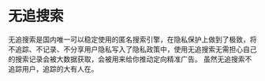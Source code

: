 # 无追搜索

无追搜索是国内唯一可以稳定使用的匿名搜索引擎，在隐私保护上做到了极致，将不追踪、不记录、不分享用户隐私写入了隐私政策中，使用无追搜索无需担心自己的搜索记录会被大数据获取，会被用来给你推动定向精准广告。 虽然无追搜索不追踪用户，追踪的大有人在。

